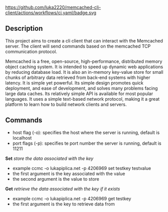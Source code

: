 https://github.com/luka2220/memcached-cli-client/actions/workflows/ci.yaml/badge.svg

## Description

This project aims to create a cli client that can interact with the Memcached server. The client will send commands based on the memcached TCP communication protocol.

Memcached is a free, open-source, high-performance, distributed memory object caching system. It is intended to speed up dynamic web applications by reducing database load. 
It is also an in-memory key-value store for small chunks of arbitrary data retrieved from back-end systems with higher latency. It is simple yet powerful.
Its simple design promotes quick deployment, and ease of development, and solves many problems facing large data caches. Its relatively simple API is available for most popular languages.
It uses a simple text-based network protocol, making it a great platform to learn how to build network clients and servers.

## Commands

- host flag (-o): specifies the host where the server is running, default is localhost
- port flags (-p): specifies te port number the server is running, default is 11211

**Set** _store the data associated with the key_ <br>

- example ccmc -o lukapiplica.net -p 4206969 set testkey testvalue
- the first argument is the key associated with the value
- the second argument is the value to store

**Get** _retrieve the data associated with the key if it exists_ <br>

- example ccmc -o lukapiplica.net -p 4206969 get testkey
- the first argument is the key to retrieve data from
  

